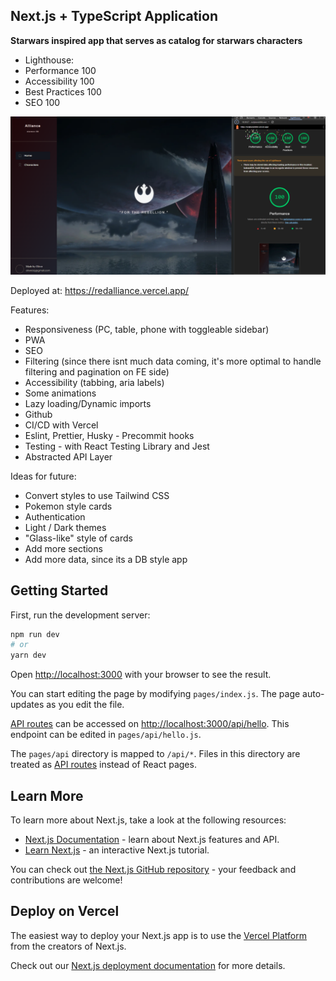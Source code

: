 ## Next.js + TypeScript Application
**Starwars inspired app that serves as catalog for starwars characters**


- Lighthouse:
- Performance 100
- Accessibility 100
- Best Practices 100
- SEO 100

![Lighthouse Audit Results](./LighthouseAudit.png)

Deployed at: https://redalliance.vercel.app/

Features:

- Responsiveness (PC, table, phone with toggleable sidebar)
- PWA
- SEO
- Filtering (since there isnt much data coming, it's more optimal to handle filtering and pagination on FE side)
- Accessibility (tabbing, aria labels)
- Some animations
- Lazy loading/Dynamic imports
- Github
- CI/CD with Vercel
- Eslint, Prettier, Husky - Precommit hooks
- Testing - with React Testing Library and Jest
- Abstracted API Layer

Ideas for future:

- Convert styles to use Tailwind CSS
- Pokemon style cards
- Authentication
- Light / Dark themes
- "Glass-like" style of cards
- Add more sections
- Add more data, since its a DB style app


## Getting Started

First, run the development server:

```bash
npm run dev
# or
yarn dev
```

Open [http://localhost:3000](http://localhost:3000) with your browser to see the result.

You can start editing the page by modifying `pages/index.js`. The page auto-updates as you edit the file.

[API routes](https://nextjs.org/docs/api-routes/introduction) can be accessed on [http://localhost:3000/api/hello](http://localhost:3000/api/hello). This endpoint can be edited in `pages/api/hello.js`.

The `pages/api` directory is mapped to `/api/*`. Files in this directory are treated as [API routes](https://nextjs.org/docs/api-routes/introduction) instead of React pages.

## Learn More

To learn more about Next.js, take a look at the following resources:

- [Next.js Documentation](https://nextjs.org/docs) - learn about Next.js features and API.
- [Learn Next.js](https://nextjs.org/learn) - an interactive Next.js tutorial.

You can check out [the Next.js GitHub repository](https://github.com/vercel/next.js/) - your feedback and contributions are welcome!

## Deploy on Vercel

The easiest way to deploy your Next.js app is to use the [Vercel Platform](https://vercel.com/new?utm_medium=default-template&filter=next.js&utm_source=create-next-app&utm_campaign=create-next-app-readme) from the creators of Next.js.

Check out our [Next.js deployment documentation](https://nextjs.org/docs/deployment) for more details.

